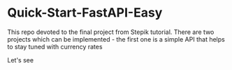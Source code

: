 # Quick-Start-FastAPI-Easy
This repo devoted to the final project from Stepik tutorial. There are two projects which can be implemented - the first one is a simple API that helps to stay tuned with currency rates

Let's see
